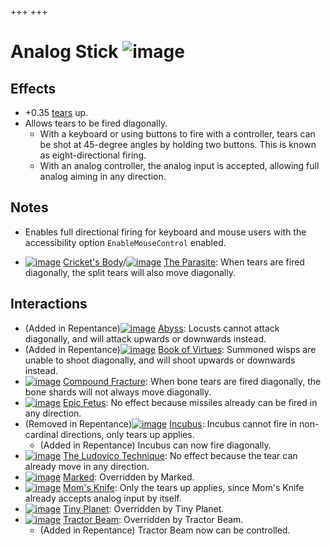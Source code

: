 +++
+++

 # Analog Stick ![image](/image/Analog_Stick.png) 


Effects
---------


* +0.35 [tears](/wiki/Tears "Tears") up.
* Allows tears to be fired diagonally.
	+ With a keyboard or using buttons to fire with a controller, tears can be shot at 45-degree angles by holding two buttons. This is known as eight-directional firing.
	+ With an analog controller, the analog input is accepted, allowing full analog aiming in any direction.


Notes
-------


* Enables full directional firing for keyboard and mouse users with the accessibility option `EnableMouseControl` enabled.


* [![image](/image/Cricket%27s_Body.png)](/wiki/Cricket%27s_Body "Cricket's Body") [Cricket's Body](/wiki/Cricket%27s_Body "Cricket's Body")/[![image](/image/The_Parasite.png)](/wiki/The_Parasite "The Parasite") [The Parasite](/wiki/The_Parasite "The Parasite"): When tears are fired diagonally, the split tears will also move diagonally.


Interactions
--------------


* (Added in Repentance)[![image](/image/Abyss.png)](/wiki/Abyss "Abyss") [Abyss](/wiki/Abyss "Abyss"): Locusts cannot attack diagonally, and will attack upwards or downwards instead.
* (Added in Repentance)[![image](/image/Book_of_Virtues.png)](/wiki/Book_of_Virtues "Book of Virtues") [Book of Virtues](/wiki/Book_of_Virtues "Book of Virtues"): Summoned wisps are unable to shoot diagonally, and will shoot upwards or downwards instead.
* [![image](/image/Compound_Fracture.png)](/wiki/Compound_Fracture "Compound Fracture") [Compound Fracture](/wiki/Compound_Fracture "Compound Fracture"): When bone tears are fired diagonally, the bone shards will not always move diagonally.
* [![image](/image/Epic_Fetus.png)](/wiki/Epic_Fetus "Epic Fetus") [Epic Fetus](/wiki/Epic_Fetus "Epic Fetus"): No effect because missiles already can be fired in any direction.
* (Removed in Repentance)[![image](/image/Incubus.png)](/wiki/Incubus "Incubus") [Incubus](/wiki/Incubus "Incubus"): Incubus cannot fire in non-cardinal directions, only tears up applies.
	+ (Added in Repentance) Incubus can now fire diagonally.
* [![image](/image/The_Ludovico_Technique.png)](/wiki/The_Ludovico_Technique "The Ludovico Technique") [The Ludovico Technique](/wiki/The_Ludovico_Technique "The Ludovico Technique"): No effect because the tear can already move in any direction.
* [![image](/image/Marked.png)](/wiki/Marked "Marked") [Marked](/wiki/Marked "Marked"): Overridden by Marked.
* [![image](/image/Mom%27s_Knife.png)](/wiki/Mom%27s_Knife "Mom's Knife") [Mom's Knife](/wiki/Mom%27s_Knife "Mom's Knife"): Only the tears up applies, since Mom's Knife already accepts analog input by itself.
* [![image](/image/Tiny_Planet.png)](/wiki/Tiny_Planet "Tiny Planet") [Tiny Planet](/wiki/Tiny_Planet "Tiny Planet"): Overridden by Tiny Planet.
* [![image](/image/Tractor_Beam.png)](/wiki/Tractor_Beam "Tractor Beam") [Tractor Beam](/wiki/Tractor_Beam "Tractor Beam"): Overridden by Tractor Beam.
	+ (Added in Repentance) Tractor Beam now can be controlled.


